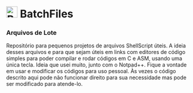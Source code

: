 # <img src="https://cdn-icons-png.flaticon.com/512/1792/1792350.png" width=30 height=30 title="BatchFile"> BatchFiles

### Arquivos de Lote
Repositório para pequenos projetos de arquivos ShellScript úteis.
A ideia desses arquivos e para que sejam úteis em links com editores de código simples para poder compilar e rodar códigos em C e ASM, usando uma única tecla.
Ideia que usei muito, junto com o Notpad++.
Fique a vontade em usar e modificar os códigos para uso pessoal. Às vezes o código descrito aqui pode não funcionar direito para sua necessidade mas pode ser modificado para atende-lo.
